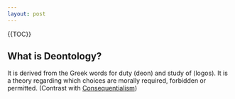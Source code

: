 ```yaml
---
layout: post
---
```


{{TOC}}

## What is Deontology?

It is derived from the Greek words for duty (deon) and study of (logos). It is a theory regarding which choices are morally required, forbidden or permitted. (Contrast with [Consequentialism](/Consequentialism))